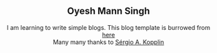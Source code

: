 <p align="center">
    <h2 align="center">Oyesh Mann Singh</h2>
</p>

<p align="center">I am learning to write simple blogs. This blog template is burrowed from <a href="http://sergiokopplin.github.io/indigo/">here</a>
<br>Many many thanks to <a href="http://sergiokopplin.github.io/indigo/">Sérgio A. Kopplin</a></p>
